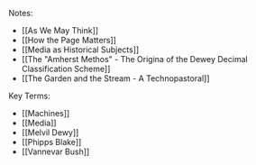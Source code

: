Notes:
- [[As We May Think]]
- [[How the Page Matters]]
- [[Media as Historical Subjects]]
- [[The "Amherst Methos" - The Origina of the Dewey Decimal Classification Scheme]]
- [[The Garden and the Stream - A Technopastoral]]

Key Terms:
- [[Machines]]
- [[Media]]
- [[Melvil Dewy]]
- [[Phipps Blake]]
- [[Vannevar Bush]]
